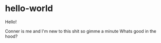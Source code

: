 # hello-world

Hello!

Conner is me and I'm new to this shit so gimme a minute
Whats good in the hood?
